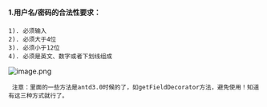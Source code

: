 #### 1.用户名/密码的合法性要求：

    1). 必须输入
    2). 必须大于4位
    3). 必须小于12位
    4). 必须是英文、数字或者下划线组成

![image.png](https://i.loli.net/2020/06/25/7IrM6CAyxNRfovq.png)
	
	 注意：里面的一些方法是antd3.0时候的了，如getFieldDecorator方法，避免使用！知道有这三种方式就行了。